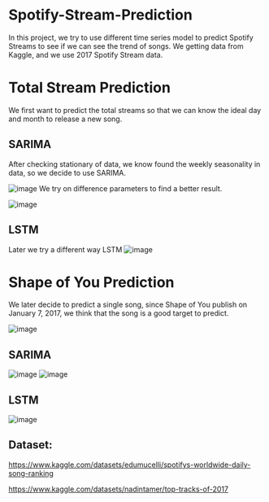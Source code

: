 # Spotify-Stream-Prediction
In this project, we try to use different time series model to predict Spotify Streams to see if we can see the trend of songs.
We getting data from Kaggle, and we use 2017 Spotify Stream data.

# Total Stream Prediction
We first want to predict the total streams so that we can know the ideal day and month to release a new song.


## SARIMA
After checking stationary of data, we know found the weekly seasonality in data, so we decide to use SARIMA.

![image](https://github.com/Zoesu0/Spotify-Stream-Prediction/assets/122922541/c7469988-0d48-4589-a0d1-fd2738fb8df9)
We try on difference parameters to find a better result.

![image](https://github.com/Zoesu0/Spotify-Stream-Prediction/assets/122922541/58266680-2ffb-405f-9f0a-f2f7cd78bd2b)

## LSTM
Later we try a different way LSTM
![image](https://github.com/Zoesu0/Spotify-Stream-Prediction/assets/122922541/36433e55-c44c-4a3e-a9ac-0b01fed18dd5)

# Shape of You Prediction
We later decide to predict a single song, since Shape of You publish on January 7, 2017, we think that the song is a good target to predict.

![image](https://github.com/Zoesu0/Spotify-Stream-Prediction/assets/122922541/bf196a1e-53fa-4413-9910-426624b46cdd)


## SARIMA
![image](https://github.com/Zoesu0/Spotify-Stream-Prediction/assets/122922541/bf196a1e-53fa-4413-9910-426624b46cdd)
![image](https://github.com/Zoesu0/Spotify-Stream-Prediction/assets/122922541/3d61cf2c-2c72-4986-aadd-76c159f6aa64)

## LSTM
![image](https://github.com/Zoesu0/Spotify-Stream-Prediction/assets/122922541/3c2bd4d6-8603-4776-a3ac-5e00027c7ae4)



## Dataset:
https://www.kaggle.com/datasets/edumucelli/spotifys-worldwide-daily-song-ranking

https://www.kaggle.com/datasets/nadintamer/top-tracks-of-2017
